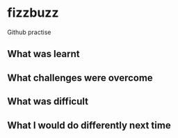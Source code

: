 # fizzbuzz
Github practise 

## What was learnt

## What challenges were overcome

## What was difficult

## What I would do differently next time 
